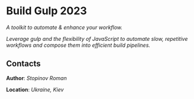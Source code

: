 # Build Gulp 2023
*A toolkit to automate & enhance your workflow.*

*Leverage gulp and the flexibility of JavaScript to automate slow, repetitive workflows and compose them into efficient build pipelines.*
## Contacts
**Author**: *Stopinov Roman*

**Location**: *Ukraine, Kiev*
